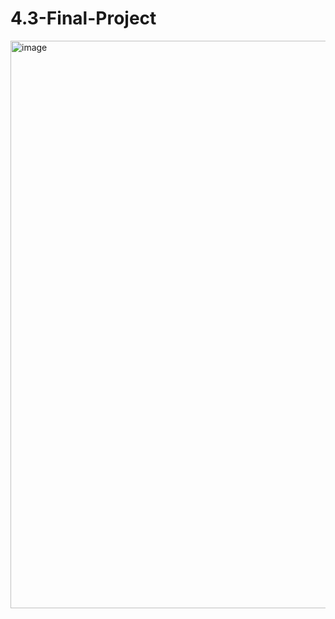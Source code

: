# 4.3-Final-Project

<img width="908" alt="image" src="https://user-images.githubusercontent.com/122122395/222944355-12dfeff7-737c-4ee6-b961-80130a74cabb.png">
